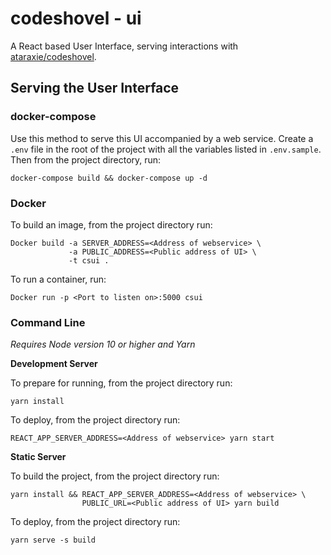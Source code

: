 # codeshovel - ui

A React based User Interface, serving interactions with [ataraxie/codeshovel](https://github.com/ataraxie/codeshovel/).

## Serving the User Interface

### docker-compose

Use this method to serve this UI accompanied by a web service. Create a `.env` file in the root of the project with all the variables listed in `.env.sample`. Then from the project directory, run:
```
docker-compose build && docker-compose up -d
```

### Docker

To build an image, from the project directory run:
```
Docker build -a SERVER_ADDRESS=<Address of webservice> \
             -a PUBLIC_ADDRESS=<Public address of UI> \
             -t csui .
```

To run a container, run:
```
Docker run -p <Port to listen on>:5000 csui
```

### Command Line

_Requires Node version 10 or higher and Yarn_

**Development Server**

To prepare for running, from the project directory run:
```
yarn install
```

To deploy, from the project directory run:
```
REACT_APP_SERVER_ADDRESS=<Address of webservice> yarn start
```

**Static Server**

To build the project, from the project directory run:
```
yarn install && REACT_APP_SERVER_ADDRESS=<Address of webservice> \
                PUBLIC_URL=<Public address of UI> yarn build
```

To deploy, from the project directory run:
```
yarn serve -s build
```
